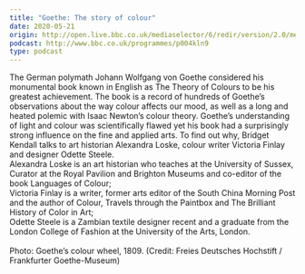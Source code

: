 ```yaml
---
title: "Goethe: The story of colour"
date: 2020-05-21
origin: http://open.live.bbc.co.uk/mediaselector/6/redir/version/2.0/mediaset/audio-nondrm-download-low/proto/http/vpid/p08dfkkh.mp3
podcast: http://www.bbc.co.uk/programmes/p004kln9
type: podcast
---
```


The German polymath Johann Wolfgang von Goethe considered his monumental book known in English as The Theory of Colours to be his greatest achievement. The book is a record of hundreds of Goethe’s observations about the way colour affects our mood, as well as a long and heated polemic with Isaac Newton’s colour theory.  Goethe’s understanding of light and colour was scientifically flawed yet his book had a surprisingly strong influence on the fine and applied arts. To find out why, Bridget Kendall talks to art historian Alexandra Loske, colour writer Victoria Finlay and designer Odette Steele.<br />Alexandra Loske is an art historian who teaches at the University of Sussex, Curator at the Royal Pavilion and Brighton Museums and co-editor of the book Languages of Colour;<br />Victoria Finlay is a writer, former arts editor of the South China Morning Post and the author of Colour, Travels through the Paintbox and The Brilliant History of Color in Art;<br />Odette Steele is a Zambian textile designer recent and a graduate from the London College of Fashion at the University of the Arts, London.<br /><br />Photo: Goethe’s colour wheel, 1809. (Credit: Freies Deutsches Hochstift / Frankfurter Goethe-Museum)